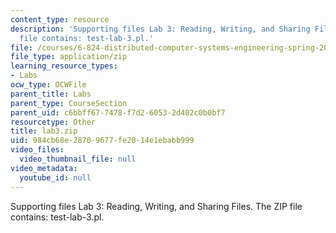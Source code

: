 ```yaml
---
content_type: resource
description: 'Supporting files Lab 3: Reading, Writing, and Sharing Files. The ZIP
  file contains: test-lab-3.pl.'
file: /courses/6-824-distributed-computer-systems-engineering-spring-2006/984cb68e28709677fe2014e1ebabb999_lab3.zip
file_type: application/zip
learning_resource_types:
- Labs
ocw_type: OCWFile
parent_title: Labs
parent_type: CourseSection
parent_uid: c6bbff67-7478-f7d2-6053-2d402c0b0bf7
resourcetype: Other
title: lab3.zip
uid: 984cb68e-2870-9677-fe20-14e1ebabb999
video_files:
  video_thumbnail_file: null
video_metadata:
  youtube_id: null
---
```

Supporting files Lab 3: Reading, Writing, and Sharing Files. The ZIP file contains: test-lab-3.pl.